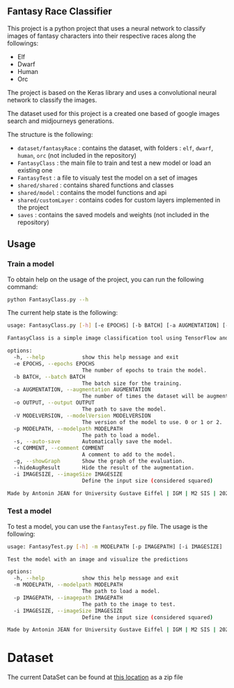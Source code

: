 Fantasy Race Classifier
---

This project is a python project that uses a neural network to classify images of fantasy characters into their
respective races along the followings:
- Elf
- Dwarf
- Human
- Orc

The project is based on the Keras library and uses a convolutional neural network to classify the images.

The dataset used for this project is a created one based of google images search and midjourneys generations.


The structure is the following:
- `dataset/fantasyRace` : contains the dataset, with folders : `elf`, `dwarf`, `human`, `orc` (not included in the repository)
- `FantasyClass` : the main file to train and test a new model or load an existing one
- `FantasyTest` : a file to visualy test the model on a set of images
- `shared/shared` : contains shared functions and classes
- `shared/model` : contains the model functions and api
- `shared/customLayer` : contains codes for custom layers implemented in the project
- `saves` : contains the saved models and weights (not included in the repository)


## Usage
### Train a model
To obtain help on the usage of the project, you can run the following command:
```bash
python FantasyClass.py --h
```

The current help state is the following:
```bash
usage: FantasyClass.py [-h] [-e EPOCHS] [-b BATCH] [-a AUGMENTATION] [-o OUTPUT] [-V MODELVERSION] [-p MODELPATH] [-s] [-c COMMENT] [-g] [--hideAugResult] [-i IMAGESIZE]

FantasyClass is a simple image classification tool using TensorFlow and Keras.

options:
  -h, --help            show this help message and exit
  -e EPOCHS, --epochs EPOCHS
                        The number of epochs to train the model.
  -b BATCH, --batch BATCH
                        The batch size for the training.
  -a AUGMENTATION, --augmentation AUGMENTATION
                        The number of times the dataset will be augmented.
  -o OUTPUT, --output OUTPUT
                        The path to save the model.
  -V MODELVERSION, --modelVersion MODELVERSION
                        The version of the model to use. 0 or 1 or 2.
  -p MODELPATH, --modelpath MODELPATH
                        The path to load a model.
  -s, --auto-save       Automatically save the model.
  -c COMMENT, --comment COMMENT
                        A comment to add to the model.
  -g, --showGraph       Show the graph of the evaluation.
  --hideAugResult       Hide the result of the augmentation.
  -i IMAGESIZE, --imageSize IMAGESIZE
                        Define the input size (considered squared)

Made by Antonin JEAN for University Gustave Eiffel | IGM | M2 SIS | 2023-2024
```

### Test a model
To test a model, you can use the `FantasyTest.py` file. The usage is the following:
```bash
usage: FantasyTest.py [-h] -m MODELPATH [-p IMAGEPATH] [-i IMAGESIZE]

Test the model with an image and visualize the predictions

options:
  -h, --help            show this help message and exit
  -m MODELPATH, --modelpath MODELPATH
                        The path to load a model.
  -p IMAGEPATH, --imagepath IMAGEPATH
                        The path to the image to test.
  -i IMAGESIZE, --imageSize IMAGESIZE
                        Define the input size (considered squared)

Made by Antonin JEAN for University Gustave Eiffel | IGM | M2 SIS | 2023-2024
```

# Dataset

The current DataSet can be found at [this location](https://drive.google.com/file/d/1ZuHrD7byW1HZlx7JtmTXWsDkz0Ksgi2E/view?usp=sharing) as a zip file
